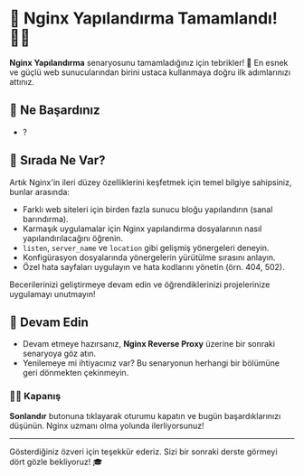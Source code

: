 # 🎉 Nginx Yapılandırma Tamamlandı! 👏🏻

**Nginx Yapılandırma** senaryosunu tamamladığınız için tebrikler! 🚀 En esnek ve güçlü web sunucularından birini ustaca kullanmaya doğru ilk adımlarınızı attınız.

## 🌟 Ne Başardınız

- ?

## 🌱 Sırada Ne Var?

Artık Nginx'in ileri düzey özelliklerini keşfetmek için temel bilgiye sahipsiniz, bunlar arasında:

- Farklı web siteleri için birden fazla sunucu bloğu yapılandırın (sanal barındırma).
- Karmaşık uygulamalar için Nginx yapılandırma dosyalarının nasıl yapılandırılacağını öğrenin.
- `listen`, `server_name` ve `location` gibi gelişmiş yönergeleri deneyin.
- Konfigürasyon dosyalarında yönergelerin yürütülme sırasını anlayın.
- Özel hata sayfaları uygulayın ve hata kodlarını yönetin (örn. 404, 502).

Becerilerinizi geliştirmeye devam edin ve öğrendiklerinizi projelerinize uygulamayı unutmayın!

## 🚀 Devam Edin

- Devam etmeye hazırsanız, **Nginx Reverse Proxy** üzerine bir sonraki senaryoya göz atın.
- Yenilemeye mi ihtiyacınız var? Bu senaryonun herhangi bir bölümüne geri dönmekten çekinmeyin.

### 👏🏻 Kapanış

**Sonlandır** butonuna tıklayarak oturumu kapatın ve bugün başardıklarınızı düşünün. Nginx uzmanı olma yolunda ilerliyorsunuz!

---

Gösterdiğiniz özveri için teşekkür ederiz. Sizi bir sonraki derste görmeyi dört gözle bekliyoruz! 🎓
